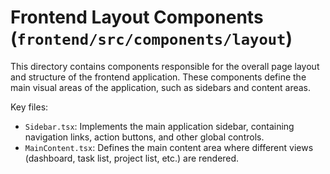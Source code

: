 # Frontend Layout Components (`frontend/src/components/layout`)

This directory contains components responsible for the overall page layout and structure of the frontend application. These components define the main visual areas of the application, such as sidebars and content areas.

Key files:

*   `Sidebar.tsx`: Implements the main application sidebar, containing navigation links, action buttons, and other global controls.
*   `MainContent.tsx`: Defines the main content area where different views (dashboard, task list, project list, etc.) are rendered. 
